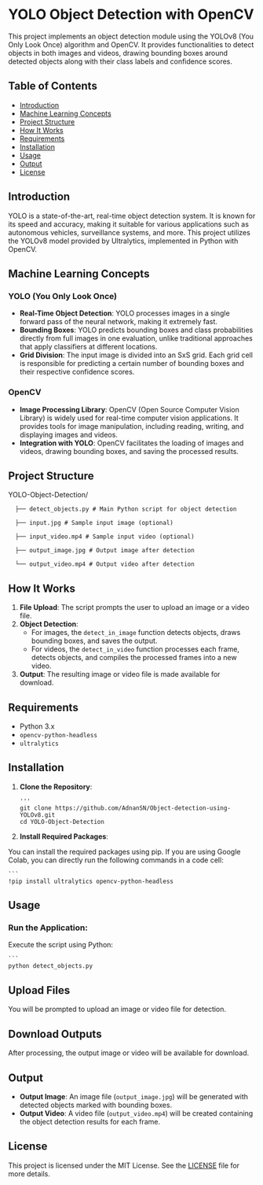 # YOLO Object Detection with OpenCV

This project implements an object detection module using the YOLOv8 (You Only Look Once) algorithm and OpenCV. It provides functionalities to detect objects in both images and videos, drawing bounding boxes around detected objects along with their class labels and confidence scores.

## Table of Contents

- [Introduction](#introduction)
- [Machine Learning Concepts](#machine-learning-concepts)
- [Project Structure](#project-structure)
- [How It Works](#how-it-works)
- [Requirements](#requirements)
- [Installation](#installation)
- [Usage](#usage)
- [Output](#output)
- [License](#license)

## Introduction

YOLO is a state-of-the-art, real-time object detection system. It is known for its speed and accuracy, making it suitable for various applications such as autonomous vehicles, surveillance systems, and more. This project utilizes the YOLOv8 model provided by Ultralytics, implemented in Python with OpenCV.

## Machine Learning Concepts

### YOLO (You Only Look Once)

- **Real-Time Object Detection**: YOLO processes images in a single forward pass of the neural network, making it extremely fast.
- **Bounding Boxes**: YOLO predicts bounding boxes and class probabilities directly from full images in one evaluation, unlike traditional approaches that apply classifiers at different locations.
- **Grid Division**: The input image is divided into an SxS grid. Each grid cell is responsible for predicting a certain number of bounding boxes and their respective confidence scores.

### OpenCV

- **Image Processing Library**: OpenCV (Open Source Computer Vision Library) is widely used for real-time computer vision applications. It provides tools for image manipulation, including reading, writing, and displaying images and videos.
- **Integration with YOLO**: OpenCV facilitates the loading of images and videos, drawing bounding boxes, and saving the processed results.

## Project Structure

YOLO-Object-Detection/ 

      ├── detect_objects.py # Main Python script for object detection 
  
      ├── input.jpg # Sample input image (optional) 
  
      ├── input_video.mp4 # Sample input video (optional)
  
      ├── output_image.jpg # Output image after detection 
      
      └── output_video.mp4 # Output video after detection

  
## How It Works

1. **File Upload**: The script prompts the user to upload an image or a video file.
2. **Object Detection**:
   - For images, the `detect_in_image` function detects objects, draws bounding boxes, and saves the output.
   - For videos, the `detect_in_video` function processes each frame, detects objects, and compiles the processed frames into a new video.
3. **Output**: The resulting image or video file is made available for download.

## Requirements

- Python 3.x
- `opencv-python-headless`
- `ultralytics`

## Installation

1. **Clone the Repository**:

       '''
       git clone https://github.com/AdnanSN/Object-detection-using-YOLOv8.git
       cd YOLO-Object-Detection

3. **Install Required Packages**:

You can install the required packages using pip. If you are using Google Colab, you can directly run the following commands in a code cell:

    ```
    !pip install ultralytics opencv-python-headless


## Usage

### Run the Application:

Execute the script using Python:

    ```
    python detect_objects.py

## Upload Files

You will be prompted to upload an image or video file for detection.

## Download Outputs

After processing, the output image or video will be available for download.

## Output

- **Output Image**: An image file (`output_image.jpg`) will be generated with detected objects marked with bounding boxes.
- **Output Video**: A video file (`output_video.mp4`) will be created containing the object detection results for each frame.

## License

This project is licensed under the MIT License. See the [LICENSE](LICENSE) file for more details.


